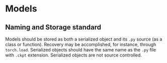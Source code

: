 # Models

## Naming and Storage standard

Models should be stored as both a serialized object and its `.py` source (as a class or function). Recovery may be accomplished, for instance, through `torch.load`. Serialized objects should have the same name as the `.py` file with `.ckpt` extension. Serialized objects are not source controlled.


